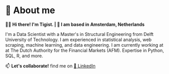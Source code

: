 # 📖 About me

👩‍💻 **Hi there! I'm Tigist. | 📍 I am based in Amsterdam, Netherlands**

I'm a Data Scientist with a Master's in Structural Engineering from Delft University of Technology. I am experienced in statistical analysis, web scraping, machine learning, and data engineering.
I am currently working at at The Dutch Authority for the Financial Markets (AFM). Expertise in Python, SQL, R, and more. 

📫 **Let's collaborate!**  find me on [🔗 LinkedIn](https://www.linkedin.com/in/tigist-znabei/)
